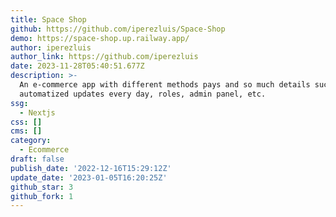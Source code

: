 ```yaml
---
title: Space Shop
github: https://github.com/iperezluis/Space-Shop
demo: https://space-shop.up.railway.app/
author: iperezluis
author_link: https://github.com/iperezluis
date: 2023-11-28T05:40:51.677Z
description: >-
  An e-commerce app with different methods pays and so much details such as
  automatized updates every day, roles, admin panel, etc.
ssg:
  - Nextjs
css: []
cms: []
category:
  - Ecommerce
draft: false
publish_date: '2022-12-16T15:29:12Z'
update_date: '2023-01-05T16:20:25Z'
github_star: 3
github_fork: 1
---
```

